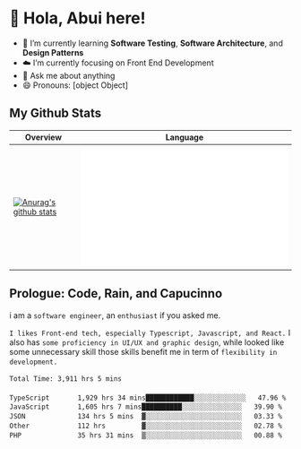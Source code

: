 # 👋 Hola, Abui here!

- 🌱 I’m currently learning **Software Testing**, **Software Architecture**, and **Design Patterns**
- ☁️ I’m currently focusing on Front End Development
- 💬 Ask me about anything
- 😄 Pronouns: [object Object]

## My Github Stats

| Overview | Language |
| --- | --- |
|[![Anurag's github stats](https://github-readme-stats.vercel.app/api?username=abui-am&count_private=true)](https://github.com/anuraghazra/github-readme-stats)|![Language](https://raw.githubusercontent.com/abui-am/stats/c6455f656dfce7acd3951e5ec5b25d72af0b2ee3/generated/languages.svg)|

## Prologue: Code, Rain, and Capucinno
i am a `software engineer`, an `enthusiast` if you asked me. 

`I likes Front-end tech, especially Typescript, Javascript, and React.` I also has `some proficiency in UI/UX and graphic design`, while looked like some unnecessary skill those skills benefit me in term of `flexibility in development.`


<!--START_SECTION:waka-->

```txt
Total Time: 3,911 hrs 5 mins

TypeScript       1,929 hrs 34 mins████████████░░░░░░░░░░░░░   47.96 %
JavaScript       1,605 hrs 7 mins██████████░░░░░░░░░░░░░░░   39.90 %
JSON             134 hrs 5 mins  ▓░░░░░░░░░░░░░░░░░░░░░░░░   03.33 %
Other            112 hrs         ▓░░░░░░░░░░░░░░░░░░░░░░░░   02.78 %
PHP              35 hrs 31 mins  ▒░░░░░░░░░░░░░░░░░░░░░░░░   00.88 %
```

<!--END_SECTION:waka-->
